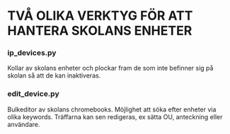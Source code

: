 # TVÅ OLIKA VERKTYG FÖR ATT HANTERA SKOLANS ENHETER

### ip_devices.py
Kollar av skolans enheter och plockar fram de som inte befinner sig på skolan så att de kan inaktiveras.

### edit_device.py
Bulkeditor av skolans chromebooks. Möjlighet att söka efter enheter via olika keywords. Träffarna kan sen redigeras, ex sätta OU, anteckning eller användare.